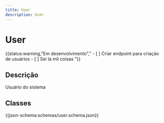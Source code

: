 ```yaml
---
title: User
description: User
---
```


# User

{{status:warning,"Em desenvolvimento","
    - [ ] Criar endpoint para criação de usuários
    - [ ] Sei la mil coisas
"}}

## Descrição

Usuário do sistema

## Classes

{{json-schema:schemas/user.schema.json}}
